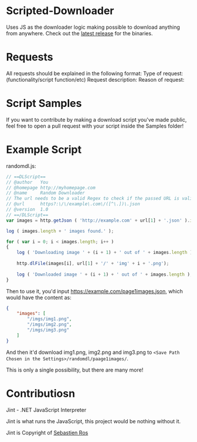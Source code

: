 # Scripted-Downloader
Uses JS as the downloader logic making possible to download anything from anywhere.
Check out the [latest release](https://github.com/GGG-KILLER/Scripted-Downloader/releases/latest) for the binaries.

# Requests
All requests should be explained in the following format:
Type of request: (functionality/script function/etc)
Request description: <description>
Reason of request: <reason>

# Script Samples
If you want to contribute by making a download script you've made public, feel free to open a pull request with your script inside the Samples folder!

# Example Script
randomdl.js:
```javascript
// ==DLScript==
// @author   You
// @homepage http://myhomepage.com
// @name     Random Downloader
// The url needs to be a valid Regex to check if the passed URL is valid
// @url      https?:\/\/example\.com\/([^\.])\.json
// @version  1.0
// ==/DLScript==
var images = http.getJson ( 'http://example.com' + url[1] + '.json' ).images;

log ( images.length + ' images found.' );

for ( var i = 0; i < images.length; i++ )
{
	log ( 'Downloading image ' + (i + 1) + ' out of ' + images.length );
	
	http.dlFile(images[i], url[1] + '/' + 'img' + i + '.png');
	
	log ( 'Downloaded image ' + (i + 1) + ' out of ' + images.length );
}
```

Then to use it, you'd input https://example.com/page1images.json, which would have the content as:
```json
{
	"images": [
		"/imgs/img1.png",
		"/imgs/img2.png",
		"/imgs/img3.png"
	]
}
```

And then it'd download img1.png, img2.png and img3.png to `<Save Path Chosen in the Settings>/randomdl/paage1images/`.

This is only a single possibility, but there are many more!

# Contributiosn
Jint - .NET JavaScript Interpreter

Jint is what runs the JavaScript, this project would be nothing without it.

Jint is Copyright of [Sebastien Ros](https://github.com/sebastienros)
